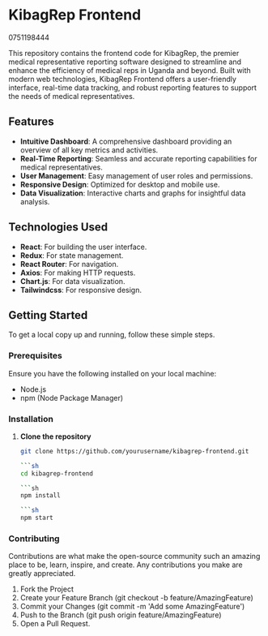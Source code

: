 # KibagRep Frontend

0751198444


This repository contains the frontend code for KibagRep, the premier medical representative reporting software designed to streamline and enhance the efficiency of medical reps in Uganda and beyond. Built with modern web technologies, KibagRep Frontend offers a user-friendly interface, real-time data tracking, and robust reporting features to support the needs of medical representatives.

## Features

- **Intuitive Dashboard**: A comprehensive dashboard providing an overview of all key metrics and activities.
- **Real-Time Reporting**: Seamless and accurate reporting capabilities for medical representatives.
- **User Management**: Easy management of user roles and permissions.
- **Responsive Design**: Optimized for desktop and mobile use.
- **Data Visualization**: Interactive charts and graphs for insightful data analysis.

## Technologies Used

- **React**: For building the user interface.
- **Redux**: For state management.
- **React Router**: For navigation.
- **Axios**: For making HTTP requests.
- **Chart.js**: For data visualization.
- **Tailwindcss**: For responsive design.

## Getting Started

To get a local copy up and running, follow these simple steps.

### Prerequisites

Ensure you have the following installed on your local machine:

- Node.js
- npm (Node Package Manager)

### Installation

1. **Clone the repository**

   ````sh
   git clone https://github.com/yourusername/kibagrep-frontend.git

   ```sh
   cd kibagrep-frontend

   ```sh
   npm install

   ```sh
   npm start
   ````

### Contributing

Contributions are what make the open-source community such an amazing place to be, learn, inspire, and create. Any contributions you make are greatly appreciated.

1. Fork the Project
2. Create your Feature Branch (git checkout -b feature/AmazingFeature)
3. Commit your Changes (git commit -m 'Add some AmazingFeature')
4. Push to the Branch (git push origin feature/AmazingFeature)
5. Open a Pull Request.

